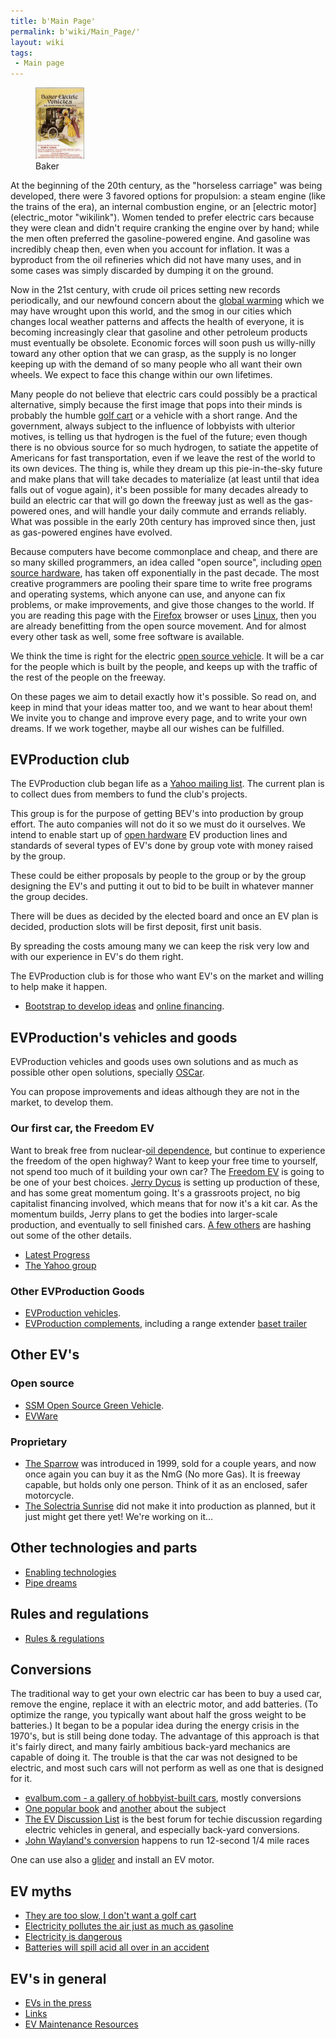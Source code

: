 ```yaml
---
title: b'Main Page'
permalink: b'wiki/Main_Page/'
layout: wiki
tags:
 - Main page
---
```


<center>
</center>

<figure>
<img src="Baker-ad2.jpg" title="Baker" alt="Baker" width="78" /><figcaption>Baker</figcaption>
</figure>At the beginning of the 20th century, as the "horseless
carriage" was being developed, there were 3 favored options for
propulsion: a steam engine (like the trains of the era), an internal
combustion engine, or an [electric motor](electric_motor "wikilink").
Women tended to prefer electric cars because they were clean and didn't
require cranking the engine over by hand; while the men often preferred
the gasoline-powered engine. And gasoline was incredibly cheap then,
even when you account for inflation. It was a byproduct from the oil
refineries which did not have many uses, and in some cases was simply
discarded by dumping it on the ground.

Now in the 21st century, with crude oil prices setting new records
periodically, and our newfound concern about the [global
warming](global_warming "wikilink") which we may have wrought upon this
world, and the smog in our cities which changes local weather patterns
and affects the health of everyone, it is becoming increasingly clear
that gasoline and other petroleum products must eventually be obsolete.
Economic forces will soon push us willy-nilly toward any other option
that we can grasp, as the supply is no longer keeping up with the demand
of so many people who all want their own wheels. We expect to face this
change within our own lifetimes.

Many people do not believe that electric cars could possibly be a
practical alternative, simply because the first image that pops into
their minds is probably the humble [golf cart](golf_cart "wikilink") or
a vehicle with a short range. And the government, always subject to the
influence of lobbyists with ulterior motives, is telling us that
hydrogen is the fuel of the future; even though there is no obvious
source for so much hydrogen, to satiate the appetite of Americans for
fast transportation, even if we leave the rest of the world to its own
devices. The thing is, while they dream up this pie-in-the-sky future
and make plans that will take decades to materialize (at least until
that idea falls out of vogue again), it's been possible for many decades
already to build an electric car that will go down the freeway just as
well as the gas-powered ones, and will handle your daily commute and
errands reliably. What was possible in the early 20th century has
improved since then, just as gas-powered engines have evolved.

Because computers have become commonplace and cheap, and there are so
many skilled programmers, an idea called "open source", including [open
source hardware](open_source_hardware "wikilink"), has taken off
exponentially in the past decade. The most creative programmers are
pooling their spare time to write free programs and operating systems,
which anyone can use, and anyone can fix problems, or make improvements,
and give those changes to the world. If you are reading this page with
the [Firefox](http://www.mozilla.com/firefox/) browser or uses
[Linux](wikipedia:Linux "wikilink"), then you are already benefitting
from the open source movement. And for almost every other task as well,
some free software is available.

We think the time is right for the electric [open source
vehicle](open_source_vehicle "wikilink"). It will be a car for the
people which is built by the people, and keeps up with the traffic of
the rest of the people on the freeway.

On these pages we aim to detail exactly how it's possible. So read on,
and keep in mind that your ideas matter too, and we want to hear about
them! We invite you to change and improve every page, and to write your
own dreams. If we work together, maybe all our wishes can be fulfilled.

EVProduction club
-----------------

The EVProduction club began life as a [Yahoo mailing
list](http://groups.yahoo.com/group/EVProduction/). The current plan is
to collect dues from members to fund the club's projects.

This group is for the purpose of getting BEV's into production by group
effort. The auto companies will not do it so we must do it ourselves. We
intend to enable start up of [open
hardware](wikipedia:open_hardware "wikilink") EV production lines and
standards of several types of EV's done by group vote with money raised
by the group.

These could be either proposals by people to the group or by the group
designing the EV's and putting it out to bid to be built in whatever
manner the group decides.

There will be dues as decided by the elected board and once an EV plan
is decided, production slots will be first deposit, first unit basis.

By spreading the costs amoung many we can keep the risk very low and
with our experience in EV's do them right.

The EVProduction club is for those who want EV's on the market and
willing to help make it happen.

-   [Bootstrap to develop
    ideas](http://www.bootstrapaustin.org/wiki/index.php/Welcome_to_the_Bootstrap_Network)
    and [online
    financing](http://www.bootstrapaustin.org/wiki/index.php/Bootstrap_Online_Financing).

EVProduction's vehicles and goods
---------------------------------

EVProduction vehicles and goods uses own solutions and as much as
possible other open solutions, specially [OSCar](/wiki/OSCar "wikilink").

You can propose improvements and ideas although they are not in the
market, to develop them.

### Our first car, the Freedom EV

Want to break free from nuclear-[oil
dependence](oil_dependence "wikilink"), but continue to experience the
freedom of the open highway? Want to keep your free time to yourself,
not spend too much of it building your own car? The [Freedom
EV](/wiki/Freedom_EV "wikilink") is going to be one of your best choices.
[Jerry Dycus](/wiki/Jerry_Dycus "wikilink") is setting up production of these,
and has some great momentum going. It's a grassroots project, no big
capitalist financing involved, which means that for now it's a kit car.
As the momentum builds, Jerry plans to get the bodies into larger-scale
production, and eventually to sell finished cars. [A few
others](/wiki/EVProduction:Community_Portal "wikilink") are hashing out some
of the other details.

-   [Latest Progress](/wiki/Progress_Pics "wikilink")
-   [The Yahoo group](http://autos.groups.yahoo.com/group/EVProduction/)

### Other EVProduction Goods

-   [EVProduction vehicles](/wiki/EVProduction_vehicles "wikilink").
-   [EVProduction complements](/wiki/EVProduction_complements "wikilink"),
    including a range extender [baset trailer](baset_trailer "wikilink")

Other EV's
----------

### Open source

-   [SSM Open Source Green Vehicle](http://www.osgv.org/).
-   [EVWare](http://www.fastbk.com/EVware/)

### Proprietary

-   [The Sparrow](http://www.myersmotors.com/) was introduced in 1999,
    sold for a couple years, and now once again you can buy it as the
    NmG (No more Gas). It is freeway capable, but holds only one person.
    Think of it as an enclosed, safer motorcycle.
-   [The Solectria Sunrise](http://www.austinev.org/evalbum/655.html)
    did not make it into production as planned, but it just might get
    there yet! We're working on it...

Other technologies and parts
----------------------------

-   [Enabling technologies](/wiki/Enabling_technologies "wikilink")
-   [Pipe dreams](/wiki/Pipe_dreams "wikilink")

Rules and regulations
---------------------

-   [Rules & regulations](/wiki/Rules_&_regulations "wikilink")

Conversions
-----------

The traditional way to get your own electric car has been to buy a used
car, remove the engine, replace it with an electric motor, and add
batteries. (To optimize the range, you typically want about half the
gross weight to be batteries.) It began to be a popular idea during the
energy crisis in the 1970's, but is still being done today. The
advantage of this approach is that it's fairly direct, and many fairly
ambitious back-yard mechanics are capable of doing it. The trouble is
that the car was not designed to be electric, and most such cars will
not perform as well as one that is designed for it.

-   [evalbum.com - a gallery of hobbyist-built
    cars](http://evalbum.com), mostly conversions
-   [One popular
    book](http://www.amazon.com/gp/product/0830642315/qid=1134363859/sr=8-2/ref=pd_bbs_2/103-1555072-2363021?n=507846&s=books&v=glance)
    and
    [another](http://www.amazon.com/gp/product/1879857944/qid=1134363859/sr=8-1/ref=pd_bbs_1/103-1555072-2363021?n=507846&s=books&v=glance)
    about the subject
-   [The EV Discussion List](http://www.evdl.org/) is the best forum for
    techie discussion regarding electric vehicles in general, and
    especially back-yard conversions.
-   [John Wayland's
    conversion](http://www.plasmaboyracing.com/whitezombie.php) happens
    to run 12-second 1/4 mile races

One can use also a [glider](glider "wikilink") and install an EV motor.

EV myths
--------

-   [They are too slow, I don't want a golf
    cart](/wiki/They_are_too_slow,_I_don't_want_a_golf_cart "wikilink")
-   [Electricity pollutes the air just as much as
    gasoline](/wiki/Electricity_pollutes_the_air_just_as_much_as_gasoline "wikilink")
-   [Electricity is dangerous](/wiki/Electricity_is_dangerous "wikilink")
-   [Batteries will spill acid all over in an
    accident](/wiki/Batteries_will_spill_acid_all_over_in_an_accident "wikilink")

EV's in general
---------------

-   [EVs in the press](/wiki/EVs_in_the_press "wikilink")
-   [Links](/wiki/Links "wikilink")
-   [EV Maintenance Resources](/wiki/EV_Maintenance_Resources "wikilink")
